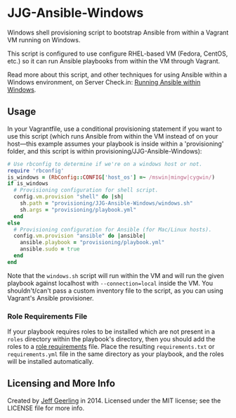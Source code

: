 # JJG-Ansible-Windows

Windows shell provisioning script to bootstrap Ansible from within a Vagrant VM running on Windows.

This script is configured to use configure RHEL-based VM (Fedora, CentOS, etc.) so it can run Ansible playbooks from within the VM through Vagrant.

Read more about this script, and other techniques for using Ansible within a Windows environment, on Server Check.in: [Running Ansible within Windows](https://servercheck.in/blog/running-ansible-within-windows).

## Usage

In your Vagrantfile, use a conditional provisioning statement if you want to use this script (which runs Ansible from within the VM instead of on your host—this example assumes your playbook is inside within a 'provisioning' folder, and this script is within provisioning/JJG-Ansible-Windows):

```ruby
# Use rbconfig to determine if we're on a windows host or not.
require 'rbconfig'
is_windows = (RbConfig::CONFIG['host_os'] =~ /mswin|mingw|cygwin/)
if is_windows
  # Provisioning configuration for shell script.
  config.vm.provision "shell" do |sh|
    sh.path = "provisioning/JJG-Ansible-Windows/windows.sh"
    sh.args = "provisioning/playbook.yml"
  end
else
  # Provisioning configuration for Ansible (for Mac/Linux hosts).
  config.vm.provision "ansible" do |ansible|
    ansible.playbook = "provisioning/playbook.yml"
    ansible.sudo = true
  end
end
```

Note that the `windows.sh` script will run within the VM and will run the given playbook against localhost with `--connection=local` inside the VM. You shouldn't/can't pass a custom inventory file to the script, as you can using Vagrant's Ansible provisioner.

### Role Requirements File

If your playbook requires roles to be installed which are not present in a `roles` directory within the playbook's directory, then you should add the roles to a [role requirements](http://docs.ansible.com/galaxy.html#advanced-control-over-role-requirements-files) file. Place the resulting `requirements.txt` or `requirements.yml` file in the same directory as your playbook, and the roles will be installed automatically.

## Licensing and More Info

Created by [Jeff Geerling](http://jeffgeerling.com/) in 2014. Licensed under the MIT license; see the LICENSE file for more info.
